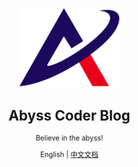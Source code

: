 <div align="center">
  <img alt="Abyss Coder Logo" width="200" src="./source/images/logos/icon.svg"/>
</div>

<div align="center">
  <h1>Abyss Coder Blog</h1>
</div>

<div align="center">

Believe in the abyss!

</div>

<div align="center">

English | [中文文档](./README.zh-CN.md)

</div>
